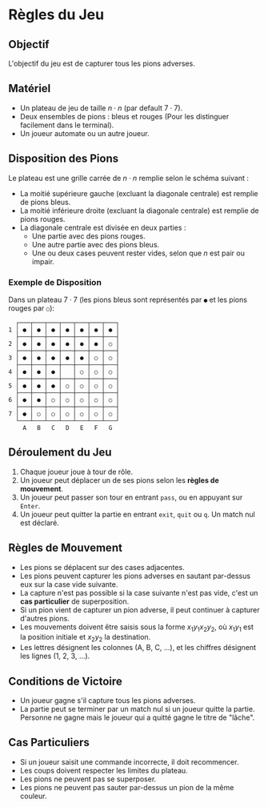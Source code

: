 # Règles du Jeu

## Objectif

L'objectif du jeu est de capturer tous les pions adverses.

## Matériel

- Un plateau de jeu de taille $n\cdot n$ (par default $7\cdot 7$).
- Deux ensembles de pions : bleus et rouges (Pour les distinguer facilement dans le terminal).
- Un joueur automate ou un autre joueur.

## Disposition des Pions

Le plateau est une grille carrée de $n\cdot n$ remplie selon le schéma suivant :
- La moitié supérieure gauche (excluant la diagonale centrale) est remplie de pions bleus.
- La moitié inférieure droite (excluant la diagonale centrale) est remplie de pions rouges.
- La diagonale centrale est divisée en deux parties :
    - Une partie avec des pions rouges.
    - Une autre partie avec des pions bleus.
    - Une ou deux cases peuvent rester vides, selon que $n$ est pair ou impair.

### Exemple de Disposition

Dans un plateau $7\cdot 7$ (les pions bleus sont représentés par `●` et les pions rouges par `○`):

```
  ┌───┬───┬───┬───┬───┬───┬───┐
1 │ ● │ ● │ ● │ ● │ ● │ ● │ ● │
  ├───┼───┼───┼───┼───┼───┼───┤
2 │ ● │ ● │ ● │ ● │ ● │ ● │ ○ │
  ├───┼───┼───┼───┼───┼───┼───┤
3 │ ● │ ● │ ● │ ● │ ● │ ○ │ ○ │
  ├───┼───┼───┼───┼───┼───┼───┤
4 │ ● │ ● │ ● │   │ ○ │ ○ │ ○ │
  ├───┼───┼───┼───┼───┼───┼───┤
5 │ ● │ ● │ ● │ ○ │ ○ │ ○ │ ○ │
  ├───┼───┼───┼───┼───┼───┼───┤
6 │ ● │ ● │ ○ │ ○ │ ○ │ ○ │ ○ │
  ├───┼───┼───┼───┼───┼───┼───┤
7 │ ● │ ○ │ ○ │ ○ │ ○ │ ○ │ ○ │
  └───┴───┴───┴───┴───┴───┴───┘
    A   B   C   D   E   F   G
```

## Déroulement du Jeu

1. Chaque joueur joue à tour de rôle.
2. Un joueur peut déplacer un de ses pions selon les **règles de mouvement**.
4. Un joueur peut passer son tour en entrant `pass`, ou en appuyant sur `Enter`.
5. Un joueur peut quitter la partie en entrant `exit`, `quit` ou `q`. Un match nul est déclaré.

## Règles de Mouvement

- Les pions se déplacent sur des cases adjacentes.
- Les pions peuvent capturer les pions adverses en sautant par-dessus eux sur la case vide suivante.
- La capture n'est pas possible si la case suivante n'est pas vide, c'est un  **cas particulier** de superposition.
- Si un pion vient de capturer un pion adverse, il peut continuer à capturer d'autres pions.
- Les mouvements doivent être saisis sous la forme $x_1y_1x_2y_2$, où $x_1y_1$ est la position initiale et $x_2y_2$ la destination.
- Les lettres désignent les colonnes (A, B, C, ...), et les chiffres désignent les lignes (1, 2, 3, ...).

## Conditions de Victoire

- Un joueur gagne s'il capture tous les pions adverses.
- La partie peut se terminer par un match nul si un joueur quitte la partie. Personne ne gagne mais le joueur qui a quitté gagne le titre de "lâche".

## Cas Particuliers

- Si un joueur saisit une commande incorrecte, il doit recommencer.
- Les coups doivent respecter les limites du plateau.
- Les pions ne peuvent pas se superposer.
- Les pions ne peuvent pas sauter par-dessus un pion de la même couleur.